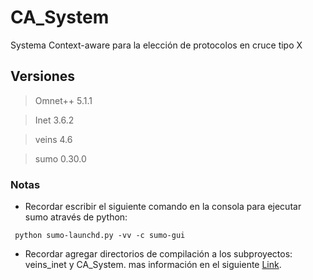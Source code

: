 # CA_System
Systema Context-aware para la elección de protocolos en cruce tipo X

## Versiones
>Omnet++ 5.1.1

>Inet 3.6.2

>veins 4.6

>sumo 0.30.0

### Notas

* Recordar escribir el siguiente comando en la consola para ejecutar sumo através de python:
```
 python sumo-launchd.py -vv -c sumo-gui
```
* Recordar agregar directorios de compilación a los subproyectos: veins_inet y CA_System.
mas información en el siguiente [Link](https://stackoverflow.com/questions/44385671/error-when-building-veins-inet-subproject). 

